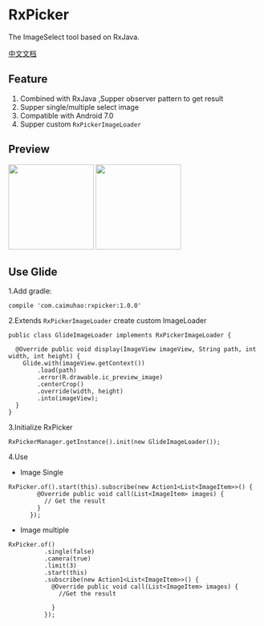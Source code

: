 # RxPicker
The ImageSelect tool based on RxJava.

[中文文档](./README-CN.md)

## Feature

1. Combined with RxJava ,Supper observer pattern to get result
2. Supper single/multiple select image
3. Compatible with Android 7.0
4. Supper custom `RxPickerImageLoader`


## Preview

<image src="./image/1.gif" width="170px"/> 
<image src="./image/2.gif" width="170px"/> 

## Use Glide

1.Add gradle:

```
compile 'com.caimuhao:rxpicker:1.0.0'
```

2.Extends `RxPickerImageLoader` create custom  ImageLoader

```
public class GlideImageLoader implements RxPickerImageLoader {

  @Override public void display(ImageView imageView, String path, int width, int height) {
    Glide.with(imageView.getContext())
        .load(path)
        .error(R.drawable.ic_preview_image)
        .centerCrop()
        .override(width, height)
        .into(imageView);
  }
}
```

3.Initialize RxPicker

```
RxPickerManager.getInstance().init(new GlideImageLoader());
```

4.Use

- Image Single

```
RxPicker.of().start(this).subscribe(new Action1<List<ImageItem>>() {
        @Override public void call(List<ImageItem> images) {
          // Get the result
        }
      });
```

- Image multiple

```
RxPicker.of()
          .single(false)
          .camera(true)
          .limit(3)
          .start(this)
          .subscribe(new Action1<List<ImageItem>>() {
            @Override public void call(List<ImageItem> images) {
              //Get the result

            }
          });
```